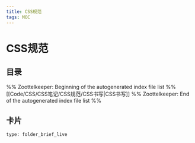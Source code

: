 ```yaml
---
title: CSS规范
tags: MOC
---
```

# CSS规范

## 目录



%% Zoottelkeeper: Beginning of the autogenerated index file list  %%
 [[Code/CSS/CSS笔记/CSS规范/CSS书写|CSS书写]]
%% Zoottelkeeper: End of the autogenerated index file list  %%












## 卡片

```ccard
type: folder_brief_live
```



















